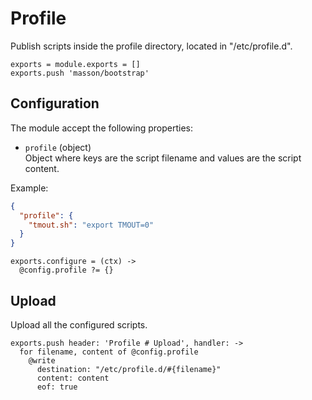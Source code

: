 
# Profile

Publish scripts inside the profile directory, located in "/etc/profile.d".

    exports = module.exports = []
    exports.push 'masson/bootstrap'

## Configuration

The module accept the following properties:

*   `profile` (object)   
    Object where keys are the script filename and values are the script
    content.    

Example:

```json
{
  "profile": {
    "tmout.sh": "export TMOUT=0"
  }
}
```

    exports.configure = (ctx) ->
      @config.profile ?= {}

## Upload

Upload all the configured scripts.

    exports.push header: 'Profile # Upload', handler: ->
      for filename, content of @config.profile
        @write
          destination: "/etc/profile.d/#{filename}"
          content: content
          eof: true

